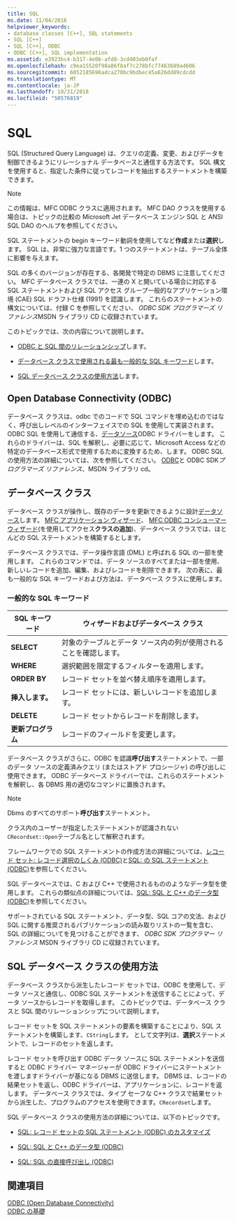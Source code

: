 ```yaml
---
title: SQL
ms.date: 11/04/2016
helpviewer_keywords:
- database classes [C++], SQL statements
- SQL [C++]
- SQL [C++], ODBC
- ODBC [C++], SQL implementation
ms.assetid: e3923bc4-b317-4e0b-afd8-3cd403eb0faf
ms.openlocfilehash: c9ea15520f98a86f8af7c278bfc77463689a4606
ms.sourcegitcommit: 6052185696adca270bc9bdbec45a626dd89cdcdd
ms.translationtype: MT
ms.contentlocale: ja-JP
ms.lasthandoff: 10/31/2018
ms.locfileid: "50576819"
---
```

# <a name="sql"></a>SQL

SQL (Structured Query Language) は、クエリの定義、変更、およびデータを制御できるようにリレーショナル データベースと通信する方法です。 SQL 構文を使用すると、指定した条件に従ってレコードを抽出するステートメントを構築できます。

> [!NOTE]
>  この情報は、MFC ODBC クラスに適用されます。 MFC DAO クラスを使用する場合は、トピックの比較の Microsoft Jet データベース エンジン SQL と ANSI SQL DAO のヘルプを参照してください。

SQL ステートメントの begin キーワード動詞を使用してなど**作成**または**選択**します。 SQL は、非常に強力な言語です。1 つのステートメントは、テーブル全体に影響を与えます。

SQL の多くのバージョンが存在する、各開発で特定の DBMS に注意してください。 MFC データベース クラスでは、一連の X と開いている場合に対応する SQL ステートメントおよび SQL アクセス グループ一般的なアプリケーション環境 (CAE) SQL ドラフト仕様 (1991) を認識します。 これらのステートメントの構文については、付録 C を参照してください、 *ODBC SDK* *プログラマーズ リファレンス*MSDN ライブラリ CD に収録されています。

このトピックでは、次の内容について説明します。

- [ODBC と SQL 間のリレーションシップ](#_core_open_database_connectivity_.28.odbc.29)します。

- [データベース クラスで使用される最も一般的な SQL キーワード](#_core_the_database_classes)します。

- [SQL データベース クラスの使用方法](#_core_how_the_database_classes_use_sql)します。

##  <a name="_core_open_database_connectivity_.28.odbc.29"></a> Open Database Connectivity (ODBC)

データベース クラスは、odbc でのコードで SQL コマンドを埋め込むのではなく、呼び出しレベルのインターフェイスでの SQL を使用して実装されます。 ODBC SQL を使用して通信する、[データソース](../../data/odbc/data-source-odbc.md)ODBC ドライバーをします。 これらのドライバーは、SQL を解釈し、必要に応じて、Microsoft Access などの特定のデータベース形式で使用するために変換するため、します。 ODBC SQL の使用方法の詳細については、次を参照してください。 [ODBC](../../data/odbc/odbc-basics.md)と ODBC SDK*プログラマーズ リファレンス*、MSDN ライブラリ cd。

##  <a name="_core_the_database_classes"></a> データベース クラス

データベース クラスが操作し、既存のデータを更新できるように設計[データソース](../../data/odbc/data-source-odbc.md)します。 [MFC アプリケーション ウィザード](../../mfc/reference/database-support-mfc-application-wizard.md)、 [MFC ODBC コンシューマー ウィザード](../../mfc/reference/adding-an-mfc-odbc-consumer.md)(を使用してアクセス**クラスの追加**)、データベース クラスでは、ほとんどの SQL ステートメントを構築するとします。

データベース クラスでは、データ操作言語 (DML) と呼ばれる SQL の一部を使用します。 これらのコマンドでは、データ ソースのすべてまたは一部を使用、新しいレコードを追加、編集、およびレコードを削除できます。 次の表に、最も一般的な SQL キーワードおよび方法は、データベース クラスに使用します。

### <a name="some-common-sql-keywords"></a>一般的な SQL キーワード

|SQL キーワード|ウィザードおよびデータベース クラス|
|-----------------|---------------------------------------------|
|**SELECT**|対象のテーブルとデータ ソース内の列が使用されることを確認します。|
|**WHERE**|選択範囲を限定するフィルターを適用します。|
|**ORDER BY**|レコード セットを並べ替え順序を適用します。|
|**挿入します。**|レコード セットには、新しいレコードを追加します。|
|**DELETE**|レコード セットからレコードを削除します。|
|**更新プログラム**|レコードのフィールドを変更します。|

データベース クラスがさらに、ODBC を認識**呼び出す**ステートメントで、一部のデータ ソースの定義済みクエリ (またはストアド プロシージャ) の呼び出しに使用できます。 ODBC データベース ドライバーでは、これらのステートメントを解釈し、各 DBMS 用の適切なコマンドに置換されます。

> [!NOTE]
>  Dbms のすべてのサポート**呼び出す**ステートメント。

クラス内のユーザーが指定したステートメントが認識されない`CRecordset::Open`テーブル名として解釈されます。

フレームワークでの SQL ステートメントの作成方法の詳細については、[レコード セット: レコード選択のしくみ (ODBC)](../../data/odbc/recordset-how-recordsets-select-records-odbc.md)と[SQL: の SQL ステートメント (ODBC)](../../data/odbc/sql-customizing-your-recordsets-sql-statement-odbc.md)を参照してください。

SQL データベースでは、C および C++ で使用されるもののようなデータ型を使用します。 これらの類似点の詳細については、[SQL: SQL と C++ のデータ型 (ODBC)](../../data/odbc/sql-sql-and-cpp-data-types-odbc.md)を参照してください。

サポートされている SQL ステートメント、データ型、SQL コアの文法、および SQL に関する推奨されるパブリケーションの読み取りリストの一覧を含む、SQL の詳細についてを見つけることができます、 *ODBC SDK* *プログラマー リファレンス* MSDN ライブラリ CD に収録されています。

##  <a name="_core_how_the_database_classes_use_sql"></a> SQL データベース クラスの使用方法

データベース クラスから派生したレコード セットでは、ODBC を使用して、データ ソースと通信し、ODBC SQL ステートメントを送信することによって、データ ソースからレコードを取得します。 このトピックでは、データベース クラスと SQL 間のリレーションシップについて説明します。

レコード セットを SQL ステートメントの要素を構築することにより、SQL ステートメントを構築します、`CString`します。 として文字列は、**選択**ステートメントで、レコードのセットを返します。

レコード セットを呼び出す ODBC データ ソースに SQL ステートメントを送信すると ODBC ドライバー マネージャーが ODBC ドライバーにステートメントを渡しますドライバーが基になる DBMS に送信します。 DBMS は、レコードの結果セットを返し、ODBC ドライバーは、アプリケーションに、レコードを返します。 データベース クラスでは、タイプ セーフな C++ クラスで結果セットから派生した、プログラムのアクセスを使用できます。`CRecordset`します。

SQL データベース クラスの使用方法の詳細については、以下のトピックです。

- [SQL: レコード セットの SQL ステートメント (ODBC) のカスタマイズ](../../data/odbc/sql-customizing-your-recordsets-sql-statement-odbc.md)

- [SQL: SQL と C++ のデータ型 (ODBC)](../../data/odbc/sql-sql-and-cpp-data-types-odbc.md)

- [SQL: SQL の直接呼び出し (ODBC)](../../data/odbc/sql-making-direct-sql-calls-odbc.md)

## <a name="see-also"></a>関連項目

[ODBC (Open Database Connectivity)](../../data/odbc/open-database-connectivity-odbc.md)<br/>
[ODBC の基礎](../../data/odbc/odbc-basics.md)